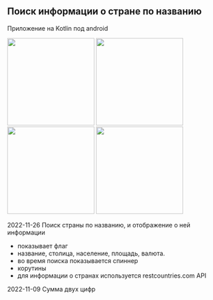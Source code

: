 ## Поиск информации о стране по названию

Приложение на Kotlin под android

<p float="left">
<img src="https://github.com/bannovdaniil/FirstAndroidApp/raw/master/image/1.png" width="200">
<img src="https://github.com/bannovdaniil/FirstAndroidApp/raw/master/image/4.png" width="200">
<img src="https://github.com/bannovdaniil/FirstAndroidApp/raw/master/image/2.png" width="200">
<img src="https://github.com/bannovdaniil/FirstAndroidApp/raw/master/image/3.png" width="200">
</p>

2022-11-26 Поиск страны по названию, и отображение о ней информации

- показывает флаг
- название, столица, население, площадь, валюта.
- во время поиска показывается спиннер
- корутины
- для информации о странах используется restcountries.com API

2022-11-09 Сумма двух цифр
